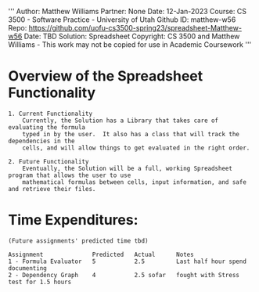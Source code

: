 '''
Author:		Matthew Williams
Partner:	None
Date:		12-Jan-2023
Course:		CS 3500 - Software Practice - University of Utah
Github ID:	matthew-w56
Repo:		https://github.com/uofu-cs3500-spring23/spreadsheet-Matthew-w56
Date:		TBD
Solution:	Spreadsheet
Copyright:	CS 3500 and Matthew Williams - This work may not be copied for use in Academic Coursework
'''

# Overview of the Spreadsheet Functionality

	1. Current Functionality
		Currently, the Solution has a Library that takes care of evaluating the formula
		typed in by the user.  It also has a class that will track the dependencies in the
		cells, and will allow things to get evaluated in the right order.

	2. Future Functionality
		Eventually, the Solution will be a full, working Spreadsheet program that allows the user to use
		mathematical formulas between cells, input information, and safe and retrieve their files.


# Time Expenditures:
	(Future assignments' predicted time tbd)

	Assignment				Predicted	Actual		Notes
	1 - Formula Evaluator	5			2.5			Last half hour spend documenting
	2 - Dependency Graph	4			2.5 sofar	fought with Stress test for 1.5 hours